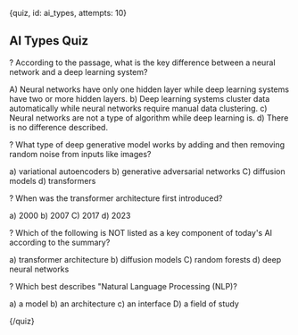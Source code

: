 
{quiz, id: ai_types, attempts: 10}

## AI Types Quiz

? According to the passage, what is the key difference between a neural network and a deep learning system?

A) Neural networks have only one hidden layer while deep learning systems have two or more hidden layers.
b) Deep learning systems cluster data automatically while neural networks require manual data clustering.
c) Neural networks are not a type of algorithm while deep learning is.
d) There is no difference described.

? What type of deep generative model works by adding and then removing random noise from inputs like images?

a) variational autoencoders
b) generative adversarial networks
C) diffusion models
d) transformers

? When was the transformer architecture first introduced?

a) 2000
b) 2007
C) 2017
d) 2023

? Which of the following is NOT listed as a key component of today's AI according to the summary?

a) transformer architecture
b) diffusion models
C) random forests
d) deep neural networks

? Which best describes "Natural Language Processing (NLP)?

a) a model
b) an architecture
c) an interface
D) a field of study

{/quiz}
